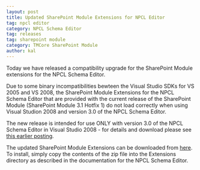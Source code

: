 ```yaml
---
layout: post
title: Updated SharePoint Module Extensions for NPCL Editor
tag: npcl editor
category: NPCL Schema Editor
tag: releases
tag: sharepoint module
category: TMCore SharePoint Module
author: kal
---
```

Today we have released a compatibility upgrade for the SharePoint Module extensions for the NPCL Schema Editor.

Due to some binary incompatibilities bewteen the Visual Studio SDKs for VS 2005 and VS 2008, the SharePoint Module Extensions for the NPCL Schema Editor that are provided with the current release of the SharePoint Module (SharePoint Module 3.1 Hotfix 1) do not load correctly when using Visual Studion 2008 and version 3.0 of the NPCL Schema Editor.

The new release is intended for use ONLY with version 3.0 of the NPCL Schema Editor in Visual Studio 2008 - for details and download please see <a href="http://www.networkedplanet.com/npcl-schema-editor-for-visual-studio-2008/" title="NPCL Schema Editor for Visual Studio 2008">this earlier posting</a>.

The updated SharePoint Module Extensions can be downloaded from <a href="http://www.networkedplanet.com/download/SPModule/NetworkedPlanet.SharePoint.3.0.NpclEditorExtensions.zip">here</a>. To install, simply copy the contents of the zip file into the Extensions directory as described in the documentation for the NPCL Schema Editor.


